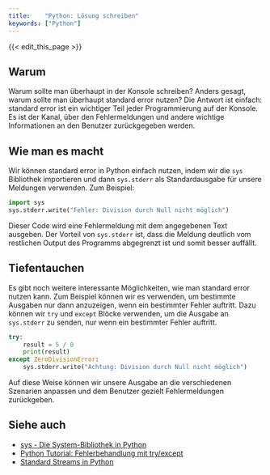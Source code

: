 ```yaml
---
title:    "Python: Lösung schreiben"
keywords: ["Python"]
---
```


{{< edit_this_page >}}

## Warum
Warum sollte man überhaupt in der Konsole schreiben? Anders gesagt, warum sollte man überhaupt standard error nutzen? Die Antwort ist einfach: standard error ist ein wichtiger Teil jeder Programmierung auf der Konsole. Es ist der Kanal, über den Fehlermeldungen und andere wichtige Informationen an den Benutzer zurückgegeben werden.

## Wie man es macht
Wir können standard error in Python einfach nutzen, indem wir die `sys` Bibliothek importieren und dann `sys.stderr` als Standardausgabe für unsere Meldungen verwenden. Zum Beispiel:

```Python
import sys 
sys.stderr.write("Fehler: Division durch Null nicht möglich")
```

Dieser Code wird eine Fehlermeldung mit dem angegebenen Text ausgeben. Der Vorteil von `sys.stderr` ist, dass die Meldung deutlich vom restlichen Output des Programms abgegrenzt ist und somit besser auffällt.

## Tiefentauchen
Es gibt noch weitere interessante Möglichkeiten, wie man standard error nutzen kann. Zum Beispiel können wir es verwenden, um bestimmte Ausgaben nur dann anzuzeigen, wenn ein bestimmter Fehler auftritt. Dazu können wir `try` und `except` Blöcke verwenden, um die Ausgabe an `sys.stderr` zu senden, nur wenn ein bestimmter Fehler auftritt.

```Python
try:
    result = 5 / 0
    print(result)
except ZeroDivisionError:
    sys.stderr.write("Achtung: Division durch Null nicht möglich")
```

Auf diese Weise können wir unsere Ausgabe an die verschiedenen Szenarien anpassen und dem Benutzer gezielt Fehlermeldungen zurückgeben.

## Siehe auch
- [sys - Die System-Bibliothek in Python](https://docs.python.org/de/3/library/sys.html)
- [Python Tutorial: Fehlerbehandlung mit try/except](https://www.python-kurs.eu/python3_handling_exceptions.php)
- [Standard Streams in Python](https://www.tutorialspoint.com/python/python_files_io.htm)